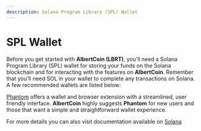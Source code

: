 ```yaml
---
description: Solana Program Library (SPL) Wallet
---
```


# SPL Wallet

Before you get started with **AlbertCoin (LBRT)**, you'll need a Solana Program Library (SPL) wallet for storing your funds on the Solana blockchain and for interacting with the features on **AlbertCoin**. Remember that you'll need SOL in your wallet to complete any transactions on Solana. A few recommended wallets are listed below:

[Phantom](https://phantom.app) offers a wallet and browser extension with a streamlined, user friendly interface. **AlbertCoin** highly suggests **Phantom** for new users and those that want a simple and straightforward wallet experience.

For more details you can also visit documentation available on [Solana](https://spl.solana.com)
